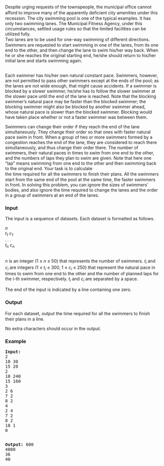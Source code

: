 <p>Despite urging requests of the townspeople, the municipal oﬃce cannot aﬀord to improve many of the apparently deﬁcient city amenities under this recession. The city swimming pool is one of the typical examples. It has only two swimming lanes. The Municipal Fitness Agency, under this circumstances, settled usage rules so that the limited facilities can be utilized fully. <br>Two lanes are to be used for one-way swimming of diﬀerent directions. Swimmers are requested to start swimming in one of the lanes, from its one end to the other, and then change the lane to swim his/her way back. When he or she reaches the original starting end, he/she should return to his/her initial lane and starts swimming again.</p>
<p><br>Each swimmer has his/her own natural constant pace. Swimmers, however, are not permitted to pass other swimmers except at the ends of the pool; as the lanes are not wide enough, that might cause accidents. If a swimmer is blocked by a slower swimmer, he/she has to follow the slower swimmer at the slower pace until the end of the lane is reached. Note that the blocking swimmer’s natural pace may be faster than the blocked swimmer; the blocking swimmer might also be blocked by another swimmer ahead, whose natural pace is slower than the blocked swimmer. Blocking would have taken place whether or not a faster swimmer was between them.</p>
<p>Swimmers can change their order if they reach the end of the lane simultaneously. They change their order so that ones with faster natural pace swim in front. When a group of two or more swimmers formed by a congestion reaches the end of the lane, they are considered to reach there simultaneously, and thus change their order there. The number of swimmers, their natural paces in times to swim from one end to the other, and the numbers of laps they plan to swim are given. Note that here one “lap” means swimming from one end to the other and then swimming back to the original end. Your task is to calculate <br>the time required for all the swimmers to ﬁnish their plans. All the swimmers start from the same end of the pool at the same time, the faster swimmers in front. In solving this problem, you can ignore the sizes of swimmers’ bodies, and also ignore the time required to change the lanes and the order in a group of swimmers at an end of the lanes.</p>
<h3>Input</h3>
<p>The input is a sequence of datasets. Each dataset is formatted as follows.</p>
<p><em>n <br>t<sub>1</sub> c<sub>1</sub> <br>. . . <br>t<sub>n</sub> c<sub>n</sub> </em></p>
<p><br><em>n</em> is an integer (1 ≤ <em>n</em> ≤ 50) that represents the number of swimmers. <em>t<sub>i</sub></em> and <em>c<sub>i</sub></em> are integers (1 ≤ <em>t<sub>i</sub></em> ≤ 300, 1 ≤ <em>c<sub>i</sub></em> ≤ 250) that represent the natural pace in times to swim from one end to the other and the number of planned laps for the i-th swimmer, respectively. <em>t<sub>i</sub></em> and <em>c<sub>i</sub></em> are separated by a space.</p>
<p>The end of the input is indicated by a line containing one zero.</p>
<h3>Output</h3>
<p>For each dataset, output the time required for all the swimmers to ﬁnish their plans in a line.</p>
<p>No extra characters should occur in the output.</p>
<h3>Example</h3>
<pre><strong>Input:</strong>
2 <br>10 30 <br>15 20 <br>2 <br>10 240 <br>15 160 <br>3 <br>2 6 <br>7 2 <br>8 2 <br>4 <br>2 4 <br>7 2 <br>8 2 <br>18 1 <br>0

<strong>Output:</strong>
600 <br>4800 <br>36 <br>40
</pre>